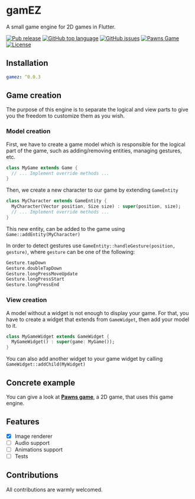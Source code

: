 # gamEZ

A small game engine for 2D games in Flutter.

[![Pub release](https://img.shields.io/badge/pub.dev-0.0.3-blue?style=flat-square)](https://pub.dev/packages/gamez) [![GitHub top language](https://img.shields.io/github/languages/top/adilayman/gamez.svg?style=flat-square)](https://github.com/adilayman/gamez) [![GitHub issues](https://img.shields.io/github/issues/adilayman/gamez?style=flat-square)](https://github.com/adilayman/gamez/issues) [![Pawns Game](https://img.shields.io/badge/Pawns%20game-Flutter-orange?style=flat-square)](https://github.com/adilayman/pawns_game) [![License](https://img.shields.io/github/license/adilayman/gamez?style=flat-square)](https://github.com/adilayman/gamez/blob/main/LICENSE)

## Installation

```yaml
gamez: ^0.0.3
```

## Game creation

The purpose of this engine is to separate the logical and view parts to give you the freedom to customize them as you wish.

### Model creation

First, we have to create a game model which is responsible for the logical part of the game, such as adding/removing entities, managing gestures, etc.

```dart
class MyGame extends Game {
  // ... Implement override methods ...
}
```

Then, we create a new character to our game by extending `GameEntity`

```dart
class MyCharacter extends GameEntity {
  MyCharacter(Vector position, Size size) : super(position, size);
  // ... Implement override methods ...
}
```

This new entity, can be added to the game using `Game::addEntity(MyCharacter)`

In order to detect gestures use `GameEntity::handleGesture(position, gesture)`, where `gesture` can be one of the following:

```dart
Gesture.tapDown
Gesture.doubleTapDown
Gesture.longPressMoveUpdate
Gesture.longPressStart
Gesture.longPressEnd
```

### View creation

A model without a widget is not enough to display your game. For that, you have to create a widget that extends from `GameWidget`, then add your model to it.

```dart
class MyGameWidget extends GameWidget {
  MyGameWidget() : super(game: MyGame());
}
```

You can also add another widget to your game widget by calling `GameWidget::addChild(MyWidget)`

## Concrete example

You can give a look at [**Pawns game**](https://github.com/adilayman/pawns_game), a 2D game, that uses this game engine.

## Features

* [x] Image renderer
* [ ] Audio support
* [ ] Animations support
* [ ] Tests

## Contributions

All contributions are warmly welcomed.
